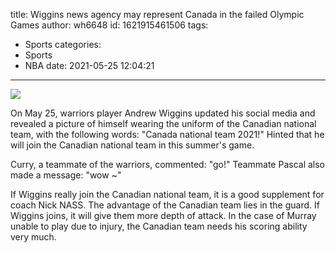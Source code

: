 title: Wiggins news agency may represent Canada in the failed Olympic Games
author: wh6648
id: 1621915461506
tags: 
- Sports
categories: 
- Sports
- NBA
date: 2021-05-25 12:04:21
---
![](https://p4.itc.cn/q_70/images01/20210525/27ee38b8395549b7a757e1ed712f9bd3.jpeg)


On May 25, warriors player Andrew Wiggins updated his social media and revealed a picture of himself wearing the uniform of the Canadian national team, with the following words: "Canada national team 2021!" Hinted that he will join the Canadian national team in this summer's game.

Curry, a teammate of the warriors, commented: "go!" Teammate Pascal also made a message: "wow ~"

If Wiggins really join the Canadian national team, it is a good supplement for coach Nick NASS. The advantage of the Canadian team lies in the guard. If Wiggins joins, it will give them more depth of attack. In the case of Murray unable to play due to injury, the Canadian team needs his scoring ability very much.

